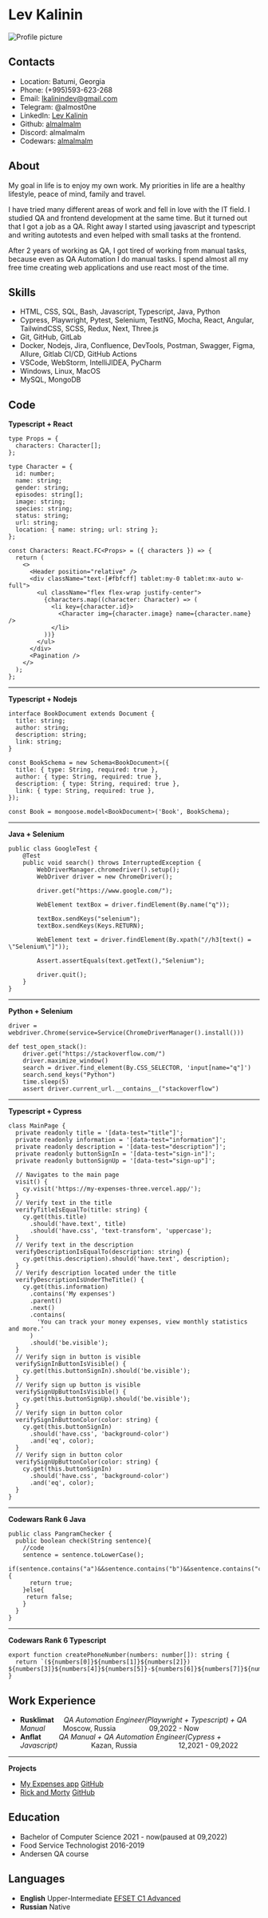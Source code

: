 # Lev Kalinin

![Profile picture](https://avatars.githubusercontent.com/u/68015557?v=4 'Profile picture')

## Contacts

- Location: Batumi, Georgia
- Phone: (+995)593-623-268
- Email: lkalinindev@gmail.com
- Telegram: @almost0ne
- LinkedIn: [Lev Kalinin](https://www.linkedin.com/in/lkalinin/ 'LinkedIn url')
- Github: [almalmalm](https://github.com/almalmalm 'Github url')
- Discord: almalmalm
- Codewars: [almalmalm](https://www.codewars.com/users/almalmalm 'Codewars url')

## About

My goal in life is to enjoy my own work. My priorities in life are a healthy lifestyle, peace of mind, family and travel.

I have tried many different areas of work and fell in love with the IT field. I studied QA and frontend development at the same time. But it turned out that I got a job as a QA. Right away I started using javascript and typescript and writing autotests and even helped with small tasks at the frontend.

After 2 years of working as QA, I got tired of working from manual tasks, because even as QA Automation I do manual tasks. I spend almost all my free time creating web applications and use react most of the time.

## Skills

- HTML, CSS, SQL, Bash, Javascript, Typescript, Java, Python
- Cypress, Playwright, Pytest, Selenium, TestNG, Mocha, React, Angular, TailwindCSS, SCSS, Redux, Next, Three.js
- Git, GitHub, GitLab
- Docker, Nodejs, Jira, Confluence, DevTools, Postman, Swagger, Figma, Allure, Gitlab CI/CD, GitHub Actions
- VSCode, WebStorm, IntelliJIDEA, PyCharm
- Windows, Linux, MacOS
- MySQL, MongoDB

## Code

**Typescript + React**

```
type Props = {
  characters: Character[];
};

type Character = {
  id: number;
  name: string;
  gender: string;
  episodes: string[];
  image: string;
  species: string;
  status: string;
  url: string;
  location: { name: string; url: string };
};

const Characters: React.FC<Props> = ({ characters }) => {
  return (
    <>
      <Header position="relative" />
      <div className="text-[#fbfcff] tablet:my-0 tablet:mx-auto w-full">
        <ul className="flex flex-wrap justify-center">
          {characters.map((character: Character) => (
            <li key={character.id}>
              <Character img={character.image} name={character.name} />
            </li>
          ))}
        </ul>
      </div>
      <Pagination />
    </>
  );
};
```

---

**Typescript + Nodejs**

```
interface BookDocument extends Document {
  title: string;
  author: string;
  description: string;
  link: string;
}

const BookSchema = new Schema<BookDocument>({
  title: { type: String, required: true },
  author: { type: String, required: true },
  description: { type: String, required: true },
  link: { type: String, required: true },
});

const Book = mongoose.model<BookDocument>('Book', BookSchema);
```

---

**Java + Selenium**

```
public class GoogleTest {
    @Test
    public void search() throws InterruptedException {
        WebDriverManager.chromedriver().setup();
        WebDriver driver = new ChromeDriver();

        driver.get("https://www.google.com/");

        WebElement textBox = driver.findElement(By.name("q"));

        textBox.sendKeys("selenium");
        textBox.sendKeys(Keys.RETURN);

        WebElement text = driver.findElement(By.xpath("//h3[text() = \"Selenium\"]"));

        Assert.assertEquals(text.getText(),"Selenium");

        driver.quit();
    }
}
```

---

**Python + Selenium**

```
driver = webdriver.Chrome(service=Service(ChromeDriverManager().install()))

def test_open_stack():
    driver.get("https://stackoverflow.com/")
    driver.maximize_window()
    search = driver.find_element(By.CSS_SELECTOR, 'input[name="q"]')
    search.send_keys("Python")
    time.sleep(5)
    assert driver.current_url.__contains__("stackoverflow")
```

---

**Typescript + Cypress**

```
class MainPage {
  private readonly title = '[data-test="title"]';
  private readonly information = '[data-test="information"]';
  private readonly description = '[data-test="description"]';
  private readonly buttonSignIn = '[data-test="sign-in"]';
  private readonly buttonSignUp = '[data-test="sign-up"]';

  // Navigates to the main page
  visit() {
    cy.visit('https://my-expenses-three.vercel.app/');
  }
  // Verify text in the title
  verifyTitleIsEqualTo(title: string) {
    cy.get(this.title)
      .should('have.text', title)
      .should('have.css', 'text-transform', 'uppercase');
  }
  // Verify text in the description
  verifyDescriptionIsEqualTo(description: string) {
    cy.get(this.description).should('have.text', description);
  }
  // Verify description located under the title
  verifyDescriptionIsUnderTheTitle() {
    cy.get(this.information)
      .contains('My expenses')
      .parent()
      .next()
      .contains(
        'You can track your money expenses, view monthly statistics and more.'
      )
      .should('be.visible');
  }
  // Verify sign in button is visible
  verifySignInButtonIsVisible() {
    cy.get(this.buttonSignIn).should('be.visible');
  }
  // Verify sign up button is visible
  verifySignUpButtonIsVisible() {
    cy.get(this.buttonSignUp).should('be.visible');
  }
  // Verify sign in button color
  verifySignInButtonColor(color: string) {
    cy.get(this.buttonSignIn)
      .should('have.css', 'background-color')
      .and('eq', color);
  }
  // Verify sign in button color
  verifySignUpButtonColor(color: string) {
    cy.get(this.buttonSignIn)
      .should('have.css', 'background-color')
      .and('eq', color);
  }
}
```

---

**Codewars Rank 6 Java**

```
public class PangramChecker {
  public boolean check(String sentence){
    //code
    sentence = sentence.toLowerCase();
    if(sentence.contains("a")&&sentence.contains("b")&&sentence.contains("c")&&sentence.contains("d")&&sentence.contains("e")&&sentence.contains("f")&&sentence.contains("g")&&sentence.contains("h")&&sentence.contains("i")&&sentence.contains("j")&&sentence.contains("k")&&sentence.contains("l")&&sentence.contains("m")&&sentence.contains("n")&&sentence.contains("o")&&sentence.contains("p")&&sentence.contains("q")&&sentence.contains("r")&&sentence.contains("s")&&sentence.contains("t")&&sentence.contains("u")&&sentence.contains("w")&&sentence.contains("y")&&sentence.contains("x")&&sentence.contains("y")&&sentence.contains("z")){
      return true;
    }else{
     return false;
    }
  }
}
```

---

**Codewars Rank 6 Typescript**

```
export function createPhoneNumber(numbers: number[]): string {
  return `(${numbers[0]}${numbers[1]}${numbers[2]}) ${numbers[3]}${numbers[4]}${numbers[5]}-${numbers[6]}${numbers[7]}${numbers[8]}${numbers[9]}`
}
```

## Work Experience

- **Rusklimat** &nbsp; &nbsp; _QA Automation Engineer(Playwright + Typescript) + QA Manual_ &nbsp; &nbsp; &nbsp; &nbsp; Moscow, Russia &nbsp; &nbsp; &nbsp; &nbsp; &nbsp; &nbsp; &nbsp; &nbsp; 09,2022 - Now
- **Anflat** &nbsp; &nbsp; &nbsp; &nbsp; _QA Manual + QA Automation Engineer(Cypress + Javascript)_ &nbsp; &nbsp; &nbsp; &nbsp; &nbsp; &nbsp; &nbsp; &nbsp; Kazan, Russia &nbsp; &nbsp; &nbsp; &nbsp; &nbsp; &nbsp; &nbsp; &nbsp; &nbsp; &nbsp; 12,2021 - 09,2022

---

**Projects**

- [My Expenses app](https://my-expenses-three.vercel.app/ 'App about money spending') [GitHub](https://github.com/almalmalm/my-expenses 'GitHub url')
- [Rick and Morty](https://rick-and-morty-almalmalm.vercel.app/ 'App about Rick and Morty series') [GitHub](https://github.com/almalmalm/rick-and-morty 'GitHub url')

## Education

- Bachelor of Computer Science 2021 - now(paused at 09,2022)
- Food Service Technologist 2016-2019
- Andersen QA course

## Languages

- **English** Upper-Intermediate [EFSET C1 Advanced](https://www.efset.org/cert/2BwmeD 'EFSET certificate')
- **Russian** Native
